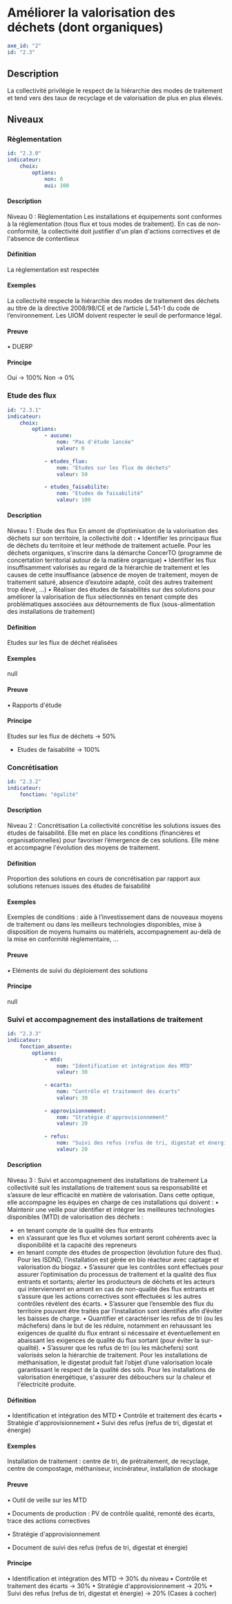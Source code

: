 # Améliorer la valorisation des déchets (dont organiques)
```yaml
axe_id: "2"
id: "2.3"
```
## Description

La collectivité privilégie le respect de la hiérarchie des modes de traitement et tend vers des taux de recyclage et de valorisation de plus en plus élevés.



## Niveaux
### Règlementation
```yaml
id: "2.3.0"
indicateur: 
    choix: 
        options: 
            non: 0
            oui: 100
```

#### Description
Niveau 0 :  Règlementation
Les installations et équipements sont conformes à la réglementation (tous flux et tous modes de traitement).
En cas de non-conformité, la collectivité doit justifier d'un plan d'actions correctives et de l'absence de contentieux


#### Définition
La règlementation est respectée

#### Exemples
La collectivité respecte la hiérarchie des modes de traitement des déchets au titre de la directive 2008/98/CE et de l’article L.541-1 du code de l’environnement.
Les UIOM doivent respecter le seuil de performance légal.


#### Preuve
• DUERP

#### Principe
Oui → 100%
Non → 0%


### Etude des flux
```yaml
id: "2.3.1"
indicateur: 
    choix: 
        options:         
            - aucune: 
                nom: "Pas d'étude lancée"
                valeur: 0
        
            - etudes_flux: 
                nom: "Etudes sur les flux de déchets"
                valeur: 50
        
            - etudes_faisabilite: 
                nom: "Etudes de faisabilité"
                valeur: 100
```

#### Description
Niveau 1 : Etude des flux
En amont de d’optimisation de la valorisation des déchets sur son territoire, la collectivité doit :
• Identifier les principaux flux de déchets du territoire et leur méthode de traitement actuelle. Pour les déchets organiques, s’inscrire dans la démarche ConcerTO (programme de concertation territorial autour de la matière organique)
• Identifier les flux insuffisamment valorisés au regard de la hiérarchie de traitement et les causes de cette insuffisance (absence de moyen de traitement, moyen de traitement saturé, absence d’exutoire adapté, coût des autres traitement trop élevé, …)
• Réaliser des études de faisabilités sur des solutions pour améliorer la valorisation de flux sélectionnés en tenant compte des problématiques associées aux détournements de flux (sous-alimentation des installations de traitement)

#### Définition
Etudes sur les flux de déchet réalisées 

#### Exemples
null

#### Preuve
• Rapports d'étude

#### Principe
Etudes sur les flux de déchets → 50%
+ Etudes de faisabilité → 100%


### Concrétisation
```yaml
id: "2.3.2"
indicateur: 
    fonction: "égalité"
```

#### Description
Niveau 2 : Concrétisation
La collectivité concrétise les solutions issues des études de faisabilité. Elle met en place les conditions (financières et organisationnelles) pour favoriser l’émergence de ces solutions.
Elle mène et accompagne l'évolution des moyens de traitement.

#### Définition
Proportion des solutions en cours de concrétisation par rapport aux solutions retenues issues des études de faisabilité

#### Exemples
Exemples de conditions : aide à l’investissement dans de nouveaux moyens de traitement ou dans les meilleurs technologies disponibles, mise à disposition de moyens humains ou matériels, accompagnement au-delà de la mise en conformité règlementaire, …

#### Preuve
• Eléments de suivi du déploiement des solutions

#### Principe
null


### Suivi et accompagnement des installations de traitement
```yaml
id: "2.3.3"
indicateur: 
    fonction_absente: 
        options:         
            - mtd: 
                nom: "Identification et intégration des MTD"
                valeur: 30
        
            - ecarts: 
                nom: "Contrôle et traitement des écarts"
                valeur: 30
        
            - approvisionnement: 
                nom: "Stratégie d'approvisionnement"
                valeur: 20
        
            - refus: 
                nom: "Suivi des refus (refus de tri, digestat et énergie)"
                valeur: 20
```

#### Description
Niveau 3 : Suivi et accompagnement des installations de traitement
La collectivité suit les installations de traitement sous sa responsabilité et s’assure de leur efficacité en matière de valorisation. Dans cette optique, elle accompagne les équipes en charge de ces installations qui doivent :
• Maintenir une veille pour identifier et intégrer les meilleures technologies disponibles (MTD) de valorisation des déchets :
   - en tenant compte de la qualité des flux entrants
   - en s’assurant que les flux et volumes sortant seront cohérents avec la disponibilité et la capacité des repreneurs
   - en tenant compte des études de prospection (évolution future des flux).
Pour les ISDND, l’installation est gérée en bio réacteur avec captage et valorisation du biogaz.
• S’assurer que les contrôles sont effectués pour assurer l’optimisation du processus de traitement et la qualité des flux entrants et sortants; alerter les producteurs de déchets et les acteurs qui interviennent en amont en cas de non-qualité des flux entrants et s’assure que les actions correctives sont effectuées si les autres contrôles révèlent des écarts.
• S’assurer que l’ensemble des flux du territoire pouvant être traités par l’installation sont identifiés afin d’éviter les baisses de charge.
• Quantifier et caractériser les refus de tri (ou les mâchefers) dans le but de les réduire, notamment en rehaussant les exigences de qualité du flux entrant si nécessaire et éventuellement en abaissant les exigences de qualité du flux sortant (pour éviter la sur-qualité).
• S’assurer que les refus de tri (ou les mâchefers) sont valorisés selon la hiérarchie de traitement.
Pour les installations de méthanisation, le digestat produit fait l’objet d’une valorisation locale garantissant le respect de la qualité des sols.
Pour les installations de valorisation énergétique, s'assurer des débouchers sur la chaleur et l'électricité produite.


#### Définition
• Identification et intégration des MTD
• Contrôle et traitement des écarts
• Stratégie d'approvisionnement
• Suivi des refus (refus de tri, digestat et énergie)

#### Exemples
Installation de traitement : centre de tri, de prétraitement, de recyclage, centre de compostage, méthaniseur, incinérateur, installation de stockage

#### Preuve
• Outil de veille sur les MTD

• Documents de production : PV de contrôle qualité, remonté des écarts, trace des actions correctives

• Stratégie d'approvisionnement

• Document de suivi des refus (refus de tri, digestat et énergie)

#### Principe
• Identification et intégration des MTD → 30% du niveau
• Contrôle et traitement des écarts → 30%
• Stratégie d'approvisionnement → 20%
• Suivi des refus (refus de tri, digestat et énergie) → 20%
(Cases à cocher)


